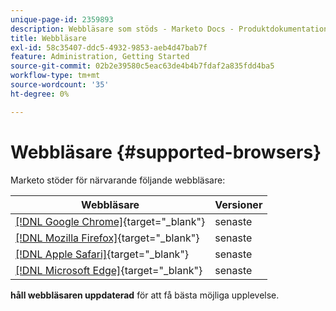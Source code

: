 ```yaml
---
unique-page-id: 2359893
description: Webbläsare som stöds - Marketo Docs - Produktdokumentation
title: Webbläsare
exl-id: 58c35407-ddc5-4932-9853-aeb4d47bab7f
feature: Administration, Getting Started
source-git-commit: 02b2e39580c5eac63de4b4b7fdaf2a835fdd4ba5
workflow-type: tm+mt
source-wordcount: '35'
ht-degree: 0%

---
```


# Webbläsare {#supported-browsers}

Marketo stöder för närvarande följande webbläsare:

| Webbläsare | Versioner |
|---|---|
| [[!DNL Google Chrome]](https://www.google.com/intl/en/chrome/browser/){target="_blank"} | senaste |
| [[!DNL Mozilla Firefox]](https://www.mozilla.org/en-US/firefox/new/){target="_blank"} | senaste |
| [[!DNL Apple Safari]](https://www.apple.com/safari/){target="_blank"} | senaste |
| [[!DNL Microsoft Edge]](https://www.microsoft.com/en-us/windows/microsoft-edge){target="_blank"} | senaste |

**håll webbläsaren uppdaterad** för att få bästa möjliga upplevelse.

